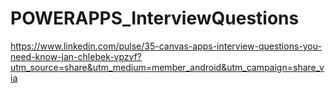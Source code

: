 # POWERAPPS_InterviewQuestions

https://www.linkedin.com/pulse/35-canvas-apps-interview-questions-you-need-know-jan-chlebek-vpzvf?utm_source=share&utm_medium=member_android&utm_campaign=share_via
